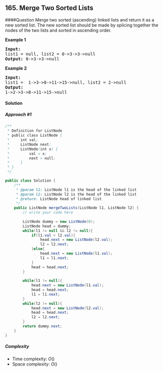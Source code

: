 ## 165. Merge Two Sorted Lists
####Question
Merge two sorted (ascending) linked lists and return it as a new sorted list. The new sorted list should be made by splicing together the nodes of the two lists and sorted in ascending order.

**Example 1**
<pre>
<b>Input:</b> 
list1 = null, list2 = 0->3->3->null
<b>Output:</b> 0->3->3->null
</pre>

**Example 2**
<pre>
<b>Input:</b> 
list1 =  1->3->8->11->15->null, list2 = 2->null
<b>Output:</b> 
1->2->3->8->11->15->null
</pre>

#### Solution
##### Approach #1

```java
/**
 * Definition for ListNode
 * public class ListNode {
 *     int val;
 *     ListNode next;
 *     ListNode(int x) {
 *         val = x;
 *         next = null;
 *     }
 * }
 */

public class Solution {
    /**
     * @param l1: ListNode l1 is the head of the linked list
     * @param l2: ListNode l2 is the head of the linked list
     * @return: ListNode head of linked list
     */
    public ListNode mergeTwoLists(ListNode l1, ListNode l2) {
        // write your code here
        
        ListNode dummy = new ListNode(0);
        ListNode head = dummy;
        while(l1 != null && l2 != null){
            if(l1.val > l2.val){
                head.next = new ListNode(l2.val);
                l2 = l2.next;
            }else{
                head.next = new ListNode(l1.val);
                l1 = l1.next;
            }
            head = head.next;
        }
        
        while(l1 != null){
            head.next = new ListNode(l1.val);
            head = head.next;
            l1 = l1.next;
        }
        while(l2 != null){
            head.next = new ListNode(l2.val);
            head = head.next;
            l2 = l2.next;
        }
        return dummy.next;
    }
}
```
##### Complexity

* Time complexity: $O()$
* Space complexity: $O()$